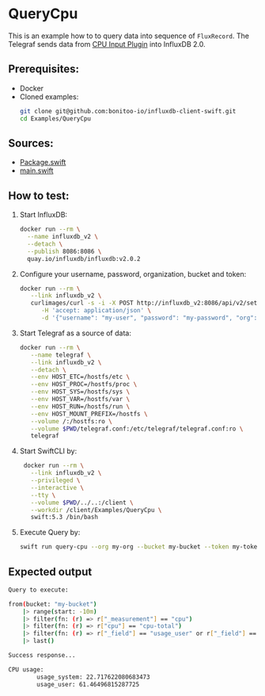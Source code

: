 # QueryCpu

This is an example how to to query data into sequence of `FluxRecord`. 
The Telegraf sends data from [CPU Input Plugin](https://github.com/influxdata/telegraf/blob/master/plugins/inputs/cpu/README.md) into InfluxDB 2.0.

## Prerequisites:
- Docker
- Cloned examples:
   ```bash
   git clone git@github.com:bonitoo-io/influxdb-client-swift.git
   cd Examples/QueryCpu
   ```

## Sources:
- [Package.swift](/Examples/QueryCpu/Sources/QueryCpu/Package.swift)
- [main.swift](/Examples/QueryCpu/Sources/QueryCpu/main.swift)

## How to test:
1. Start InfluxDB:
    ```bash
    docker run --rm \
      --name influxdb_v2 \
      --detach \
      --publish 8086:8086 \
      quay.io/influxdb/influxdb:v2.0.2
    ```
1. Configure your username, password, organization, bucket and token:
   ```bash
   docker run --rm \
      --link influxdb_v2 \
      curlimages/curl -s -i -X POST http://influxdb_v2:8086/api/v2/setup \
         -H 'accept: application/json' \
         -d '{"username": "my-user", "password": "my-password", "org": "my-org", "bucket": "my-bucket", "token": "my-token"}'
   ```
1. Start Telegraf as a source of data:
   ```bash
   docker run --rm \
      --name telegraf \
      --link influxdb_v2 \
      --detach \
      --env HOST_ETC=/hostfs/etc \
      --env HOST_PROC=/hostfs/proc \
      --env HOST_SYS=/hostfs/sys \
      --env HOST_VAR=/hostfs/var \
      --env HOST_RUN=/hostfs/run \
      --env HOST_MOUNT_PREFIX=/hostfs \
      --volume /:/hostfs:ro \
      --volume $PWD/telegraf.conf:/etc/telegraf/telegraf.conf:ro \
      telegraf
   ```
1. Start SwiftCLI by:
   ```bash
    docker run --rm \
      --link influxdb_v2 \
      --privileged \
      --interactive \
      --tty \
      --volume $PWD/../..:/client \
      --workdir /client/Examples/QueryCpu \
      swift:5.3 /bin/bash
   ```
1. Execute Query by:
   ```bash
   swift run query-cpu --org my-org --bucket my-bucket --token my-token --url http://influxdb_v2:8086
   ```
   
## Expected output

```bash
Query to execute:

from(bucket: "my-bucket")
    |> range(start: -10m)
    |> filter(fn: (r) => r["_measurement"] == "cpu")
    |> filter(fn: (r) => r["cpu"] == "cpu-total")
    |> filter(fn: (r) => r["_field"] == "usage_user" or r["_field"] == "usage_system")
    |> last()

Success response...

CPU usage:
        usage_system: 22.717622080683473
        usage_user: 61.46496815287725
```
